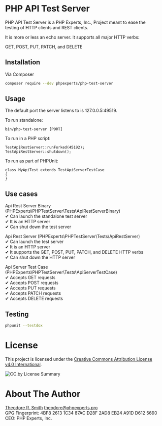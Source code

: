 # PHP API Test Server

PHP API Test Server is a PHP Experts, Inc., Project meant to ease the testing of HTTP clients
and REST clients.

It is more or less an echo server. It supports all major HTTP verbs:

GET, POST, PUT, PATCH, and DELETE

## Installation

Via Composer

```bash
composer require --dev phpexperts/php-test-server
```

## Usage

The default port the server listens to is 127.0.0.5:49519.

To run standalone:

    bin/php-test-server [PORT]

To run in a PHP script:

    TestApiRestServer::runForked(45192);
    TestApiRestServer::shutdown();

To run as part of PHPUnit:

    class MyApiTest extends TestApiServerTestCase
    {
    }

## Use cases

Api Rest Server Binary (PHPExperts\PHPTestServer\Tests\ApiRestServerBinary)  
 ✔ Can launch the standalone test server  
 ✔ It is an HTTP server  
 ✔ Can shut down the test server  

Api Rest Server (PHPExperts\PHPTestServer\Tests\ApiRestServer)  
 ✔ Can launch the test server  
 ✔ It is an HTTP server  
 ✔ It supports the GET, POST, PUT, PATCH, and DELETE HTTP verbs  
 ✔ Can shut down the HTTP server  

Api Server Test Case (PHPExperts\PHPTestServer\Tests\ApiServerTestCase)  
 ✔ Accepts GET requests  
 ✔ Accepts POST requests  
 ✔ Accepts PUT requests  
 ✔ Accepts PATCH requests  
 ✔ Accepts DELETE requests  

## Testing

```bash
phpunit --testdox
```

# License

This project is licensed under the [Creative Commons Attribution License v4.0 International](LICENSE.md).

![CC.by License Summary](https://user-images.githubusercontent.com/1125541/93617603-cd6de580-f99b-11ea-9da4-f79c168c97df.png)

# About The Author

[Theodore R. Smith](https://www.phpexperts.pro/]) <theodore@phpexperts.pro>  
GPG Fingerprint: 4BF8 2613 1C34 87AC D28F  2AD8 EB24 A91D D612 5690  
CEO: PHP Experts, Inc.
